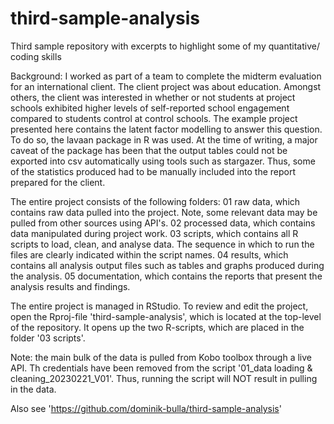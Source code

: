 # third-sample-analysis
Third sample repository with excerpts to highlight some of my quantitative/ coding skills

Background: I worked as part of a team to complete the midterm evaluation for an international client. The client project was about education. Amongst others, the client was interested in whether or not students at project schools exhibited higher levels of self-reported school engagement compared to students control at control schools. The example project presented here contains the latent factor modelling to answer this question. To do so, the lavaan package in R was used. At the time of writing, a major caveat of the package has been that the output tables could not be exported into csv automatically using tools such as stargazer. Thus, some of the statistics produced had to be manually included into the report prepared for the client. 

The entire project consists of the following folders:
01 raw data, which contains raw data pulled into the project. Note, some relevant data may be pulled from other sources using API's.
02 processed data, which contains data manipulated during project work. 
03 scripts, which contains all R scripts to load, clean, and analyse data. The sequence in which to run the files are clearly indicated within the script names.
04 results, which contains all analysis output files such as tables and graphs produced during the analysis. 
05 documentation, which contains the reports that present the analysis results and findings.

The entire project is managed in RStudio. To review and edit the project, open the Rproj-file 'third-sample-analysis', which is located at the top-level of the repository. It opens up the two R-scripts, which are placed in the folder '03 scripts'.

Note: the main bulk of the data is pulled from Kobo toolbox through a live API. Th credentials have been removed from the script '01_data loading & cleaning_20230221_V01'. Thus, running the script will NOT result in pulling in the data.  

Also see 'https://github.com/dominik-bulla/third-sample-analysis'